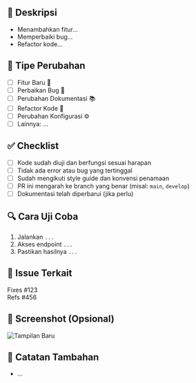 ## 📌 Deskripsi
<!-- Jelaskan perubahan apa yang kamu lakukan di PR ini -->
- Menambahkan fitur...
- Memperbaiki bug...
- Refactor kode...

## 📝 Tipe Perubahan
<!-- Pilih satu atau lebih dengan menghapus tanda komentar -->
- [ ] Fitur Baru 🚀
- [ ] Perbaikan Bug 🐛
- [ ] Perubahan Dokumentasi 📚
- [ ] Refactor Kode 🧹
- [ ] Perubahan Konfigurasi ⚙️
- [ ] Lainnya: ...

## ✅ Checklist
<!-- Pastikan semuanya sudah dicek sebelum membuat PR -->
- [ ] Kode sudah diuji dan berfungsi sesuai harapan
- [ ] Tidak ada error atau bug yang tertinggal
- [ ] Sudah mengikuti style guide dan konvensi penamaan
- [ ] PR ini mengarah ke branch yang benar (misal: `main`, `develop`)
- [ ] Dokumentasi telah diperbarui (jika perlu)

## 🔍 Cara Uji Coba
<!-- Berikan instruksi untuk mereproduksi dan menguji perubahan -->
1. Jalankan `...`
2. Akses endpoint `...`
3. Pastikan hasilnya `...`

## 🎯 Issue Terkait
<!-- Cantumkan jika PR ini berkaitan dengan issue tertentu -->
Fixes #123  
Refs #456  

## 📸 Screenshot (Opsional)
<!-- Tambahkan screenshot jika perubahan berhubungan dengan UI -->
![Tampilan Baru](link-gambar)

## 📢 Catatan Tambahan
<!-- Tambahkan hal-hal penting atau konteks tambahan lainnya -->
- ...
